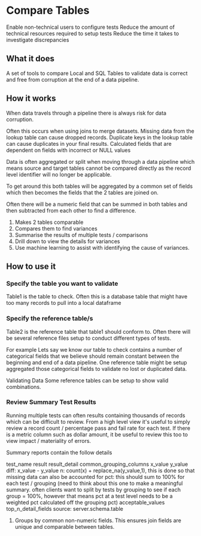 # Compare Tables

Enable non-technical users to configure tests
Reduce the amount of technical resources required to setup tests
Reduce the time it takes to investigate discrepancies

## What it does
A set of tools to compare Local and SQL Tables to validate data is correct and free from corruption at the end of a data pipeline. 

## How it works
When data travels through a pipeline there is always risk for data corruption. 

Often this occurs when using joins to merge datasets. 
Missing data from the lookup table can cause dropped records.
Duplicate keys in the lookup table can cause duplicates in your final results. 
Calculated fields that are dependent on fields with incorrect or NULL values

Data is often aggregated or split when moving through a data pipeline which means source and target tables cannot be compared directly as the record level identifier will no longer be applicable. 

To get around this both tables will be aggregated by a common set of fields which then becomes the fields that the 2 tables are joined on. 

Often there will be a numeric field that can be summed in both tables and then subtracted from each other to find a difference. 

1. Makes 2 tables comparable
2. Compares them to find variances
3. Summarise the results of multiple tests / comparisons
4. Drill down to view the details for variances
5. Use machine learning to assist with identifying the cause of variances.

## How to use it

### Specify the table you want to validate

Table1 is the table to check. Often this is a database table that might have too many records to pull into a local dataframe

### Specify the reference table/s

Table2 is the reference table that table1 should conform to. Often there will be several reference files setup to conduct different types of tests. 

For example
Lets say we know our table to check contains a number of categorical fields that we believe should remain constant between the beginning and end of a data pipeline. One reference table might be setup aggregated those categorical fields to validate no lost or duplicated data.

Validating Data
Some reference tables can be setup to show valid combinations. 

### Review Summary Test Results
Running multiple tests can often results containing thousands of records which can be difficult to review. From a high level view it's useful to simply review a record count / percentage pass and fail rate for each test. If there is a metric column such as dollar amount, it be useful to review this too to view impact / materiality of errors. 

Summary reports contain the follow details

test_name
result
result_detail
common_grouping_columns
x_value
y_value
diff: x_value - y_value
n: count(x) + replace_na(y_value,1), this is done so that missing data can also be accounted for
pct: this should sum to 100% for each test / grouping (need to think about this one to make a meaningful summary. often clients want to split by tests by grouping to see if each group = 100%, however that means pct at a test level needs to be a weighted pct calculated off the grouping pct)
acceptable_values
top_n_detail_fields
source: server.schema.table


1. Groups by common non-numeric fields. This ensures join fields are unique and comparable between tables.